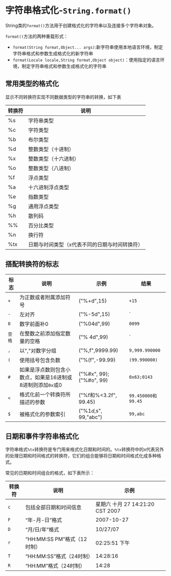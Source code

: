 # 字符串格式化-`String.format()`

String类的`format()`方法用于创建格式化的字符串以及连接多个字符串对象。

`format()`方法的两种重载形式：

- `format(String format,Object... args)`:新字符串使用本地语言环境，制定字符串格式和参数生成格式化的新字符串
- `format(Locale locale,String format,Object object)`：使用指定的语言环境，制定字符串格式和参数生成格式化的字符串

## 常用类型的格式化

显示不同转换符实现不同数据类型的字符串的转换，如下表

| 转换符 | 说明                                          |
| ------ | --------------------------------------------- |
| %s     | 字符串类型                                    |
| %c     | 字符类型                                      |
| %b     | 布尔类型                                      |
| %d     | 整数类型（十进制）                            |
| %x     | 整数类型（十六进制）                          |
| %o     | 整数类型（八进制）                            |
| %f     | 浮点类型                                      |
| %a     | 十六进制浮点类型                              |
| %e     | 指数类型                                      |
| %g     | 通用浮点类型                                  |
| %h     | 散列码                                        |
| %%     | 百分比类型                                    |
| %n     | 换行符                                        |
| %tx    | 日期与时间类型（x代表不同的日期与时间转换符） |

## 搭配转换符的标志

| 标志   | 说明                                                       | 示例                    | 结果               |
| ------ | ---------------------------------------------------------- | ----------------------- | ------------------ |
| `+`    | 为正数或者附属添加符号                                     | ("%+d",15)              | `+15`              |
| `-`    | 左对齐                                                     | ("%-5d",15)             | `|15   |`          |
| `0`    | 数字前面补0                                                | ("%04d",99)             | `0099`             |
| `空格` | 在整数之前添加指定数量的空格                               | ("% 4d",99)             | `|  99|`           |
| `,`    | 以","对数字分组                                            | ("%,f",9999.99)         | `9,999.990000`     |
| `(`    | 使用括号包含负数                                           | ("%(f",-99.99)          | `(99.990000)`      |
| `#`    | 如果是浮点数则包含小数点，如果是16进制或8进制则添加`0x`或0 | ("%#x", 99);("%#o", 99) | `0x63;0143`        |
| `<`    | 格式化前一个转换符所描述的参数                             | ("%f和%<3.2f", 99.45)   | `99.450000和99.45` |
| `$`    | 被格式化的参数索引                                         | ("%1$d,%2$s", 99,"abc") | `99,abc`           |

## 日期和事件字符串格式化

字符串格式`%tx`转换符是专门用来格式化日期和时间的。`%tx`转换符中的x代表另外的处理日期和时间格式的转换符，它们的组合能够将日期和时间格式化成多种格式。

常见的日期和时间组合的格式，如下表所示：

| 转换符 | 说明                        | 示例                             |
| ------ | --------------------------- | -------------------------------- |
| `c`    | 包括全部日期和时间信息      | 星期六 十月 27 14:21:20 CST 2007 |
| `F`    | “年-月-日”格式              | 2007-10-27                       |
| `D`    | “月/日/年”格式              | 10/27/07                         |
| `r`    | “HH:MM:SS PM”格式（12时制） | 02:25:51 下午                    |
| `T`    | “HH:MM:SS”格式（24时制）    | 14:28:16                         |
| `R`    | “HH:MM”格式（24时制）       | 14:28                            |

